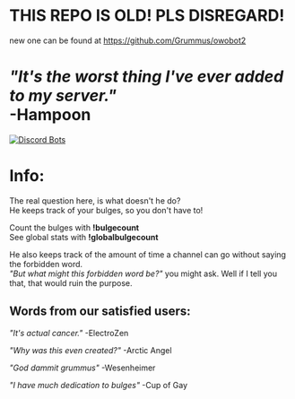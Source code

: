 THIS REPO IS OLD! PLS DISREGARD!
=======
new one can be found at https://github.com/Grummus/owobot2



_"It's the worst thing I've ever added to my server."_  
-Hampoon
=======

[![Discord Bots](https://discordbots.org/api/widget/517201738646945803.svg)](https://discordbots.org/bot/517201738646945803)  

# Info:
The real question here, is what doesn't he do?  
He keeps track of your bulges, so you don't have to!

Count the bulges with **!bulgecount**  
See global stats with **!globalbulgecount**

He also keeps track of the amount of time a channel can go without saying the forbidden word.  
_"But what might this forbidden word be?"_ you might ask. Well if I tell you that, that would ruin the purpose.

## Words from our satisfied users:

_"It's actual cancer."_
-ElectroZen

_"Why was this even created?"_
-Arctic Angel

_"God dammit grummus"_
-Wesenheimer

_"I have much dedication to bulges"_
-Cup of Gay
